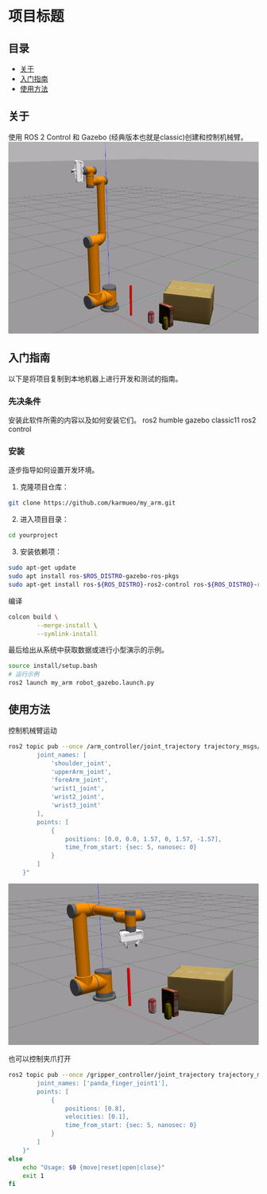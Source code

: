 # 项目标题

## 目录

- [关于](#about)
- [入门指南](#getting_started)
- [使用方法](#usage)

## 关于 <a name = "about"></a>

使用 ROS 2 Control 和 Gazebo (经典版本也就是classic)创建和控制机械臂。
![gazebo arm](https://github.com/karmueo/my_arm/blob/master/resources/gazebo%E4%BB%BF%E7%9C%9F.png)

## 入门指南 <a name = "getting_started"></a>

以下是将项目复制到本地机器上进行开发和测试的指南。

### 先决条件

安装此软件所需的内容以及如何安装它们。
ros2 humble
gazebo classic11
ros2 control

### 安装

逐步指导如何设置开发环境。

1. 克隆项目仓库：

```bash
git clone https://github.com/karmueo/my_arm.git
```

2. 进入项目目录：

```bash
cd yourproject
```

3. 安装依赖项：

```bash
sudo apt-get update
sudo apt install ros-$ROS_DISTRO-gazebo-ros-pkgs
sudo apt-get install ros-${ROS_DISTRO}-ros2-control ros-${ROS_DISTRO}-ros2-controllers ros-${ROS_DISTRO}-gripper-controllers ros-${ROS_DISTRO}-gazebo-ros2-control
```
编译

```bash
colcon build \
        --merge-install \
        --symlink-install
```

最后给出从系统中获取数据或进行小型演示的示例。

```bash
source install/setup.bash
# 运行示例
ros2 launch my_arm robot_gazebo.launch.py
```

## 使用方法 <a name = "usage"></a>

控制机械臂运动

```bash
ros2 topic pub --once /arm_controller/joint_trajectory trajectory_msgs/msg/JointTrajectory "{
        joint_names: [
            'shoulder_joint', 
            'upperArm_joint', 
            'foreArm_joint', 
            'wrist1_joint', 
            'wrist2_joint', 
            'wrist3_joint'
        ], 
        points: [
            {
                positions: [0.0, 0.0, 1.57, 0, 1.57, -1.57], 
                time_from_start: {sec: 5, nanosec: 0}
            }
        ]
    }"
```
![结果](https://github.com/karmueo/my_arm/blob/master/resources/gazebo%E4%BB%BF%E7%9C%9F2.png)

也可以控制夹爪打开
```bash
ros2 topic pub --once /gripper_controller/joint_trajectory trajectory_msgs/msg/JointTrajectory "{
        joint_names: ['panda_finger_joint1'], 
        points: [
            {
                positions: [0.8], 
                velocities: [0.1],
                time_from_start: {sec: 5, nanosec: 0}
            }
        ]
    }"
else
    echo "Usage: $0 {move|reset|open|close}"
    exit 1
fi
```